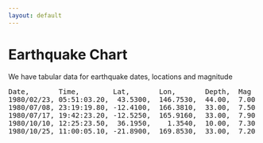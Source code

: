 ```yaml
---
layout: default
---
```


# Earthquake Chart

We have tabular data for earthquake dates, locations and magnitude

<pre class="csv">
Date,       Time,        Lat,       Lon,       Depth,  Mag
1980/02/23, 05:51:03.20,  43.5300,  146.7530,  44.00,  7.00
1980/07/08, 23:19:19.80, -12.4100,  166.3810,  33.00,  7.50
1980/07/17, 19:42:23.20, -12.5250,  165.9160,  33.00,  7.90
1980/10/10, 12:25:23.50,  36.1950,    1.3540,  10.00,  7.30
1980/10/25, 11:00:05.10, -21.8900,  169.8530,  33.00,  7.20
</pre>
